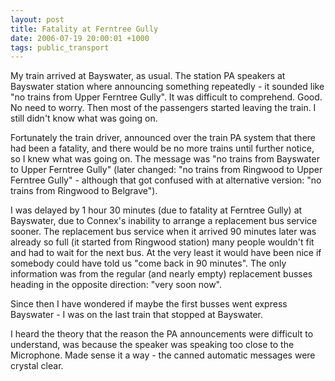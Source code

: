 ```yaml
---
layout: post
title: Fatality at Ferntree Gully
date: 2006-07-19 20:00:01 +1000
tags: public_transport
---
```


My train arrived at Bayswater, as usual. The station PA speakers at Bayswater station where announcing something repeatedly - it sounded like "no trains from Upper Ferntree Gully". It was difficult to comprehend. Good. No need to worry. Then most of the passengers started leaving the train. I still didn't know what was going on.

Fortunately the train driver, announced over the train PA system that there had been a fatality, and there would be no more trains until further notice, so I knew what was going on. The message was "no trains from Bayswater to Upper Ferntree Gully" (later changed: "no trains from Ringwood to Upper Ferntree Gully" - although that got confused with at
alternative version: "no trains from Ringwood to Belgrave").

I was delayed by 1 hour 30 minutes (due to fatality at Ferntree Gully) at Bayswater, due to Connex's inability to arrange a replacement bus service sooner.  The replacement bus service when it arrived 90 minutes later was already so full (it started from Ringwood station) many people wouldn't fit and had to wait for the next bus. At the very least it would have been nice if somebody could have told us "come back in 90 minutes". The only information was from the regular (and nearly empty) replacement busses heading in the opposite direction: "very soon now".

Since then I have wondered if maybe the first busses went express Bayswater - I was on the last train that stopped at Bayswater.

I heard the theory that the reason the PA announcements were difficult to understand, was because the speaker was speaking too close to the Microphone. Made sense it a way - the canned automatic messages were
crystal clear.
